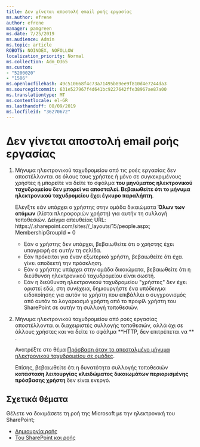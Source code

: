 ```yaml
---
title: Δεν γίνεται αποστολή email ροής εργασίας
ms.author: efrene
author: efrene
manager: pamgreen
ms.date: 7/25/2019
ms.audience: Admin
ms.topic: article
ROBOTS: NOINDEX, NOFOLLOW
localization_priority: Normal
ms.collection: Adm_O365
ms.custom:
- "5200020"
- "1586"
ms.openlocfilehash: 49c510668f4c73a71495b89ee9f810d4e7244da3
ms.sourcegitcommit: 631e527967f4d641bc9227642ffe38967ae87a00
ms.translationtype: MT
ms.contentlocale: el-GR
ms.lasthandoff: 08/09/2019
ms.locfileid: "36270672"
---
```

# <a name="workflow-email-is-not-being-sent"></a>Δεν γίνεται αποστολή email ροής εργασίας

1. Μήνυμα ηλεκτρονικού ταχυδρομείου από τις ροές εργασίας δεν αποστέλλονται σε όλους τους χρήστες ή μόνο σε συγκεκριμένους χρήστες ή μπορείτε να δείτε το σφάλμα **του μηνύματος ηλεκτρονικού ταχυδρομείου δεν μπορεί να αποσταλεί. Βεβαιωθείτε ότι το μήνυμα ηλεκτρονικού ταχυδρομείου έχει έγκυρο παραλήπτη**.

    Ελέγξτε εάν υπάρχει ο χρήστης στην ομάδα δικαιώματα **Όλων των ατόμων** (λίστα πληροφοριών χρήστη) για αυτήν τη συλλογή τοποθεσιών.  Δείγμα απευθείας URL: https://<tenant>.sharepoint.com/sites/<sitename>/_layouts/15/people.aspx; MembershipGroupId = 0

    - Εάν ο χρήστης δεν υπάρχει, βεβαιωθείτε ότι ο χρήστης έχει υπογραφή σε αυτήν τη σελίδα. 
    - Εάν πρόκειται για έναν εξωτερικό χρήστη, βεβαιωθείτε ότι έχει γίνει αποδεκτή την πρόσκληση.
    - Εάν ο χρήστης υπάρχει στην ομάδα δικαιώματα, βεβαιωθείτε ότι η διεύθυνση ηλεκτρονικού ταχυδρομείου είναι σωστή.
    - Εάν η διεύθυνση ηλεκτρονικού ταχυδρομείου "χρήστες" δεν έχει οριστεί εδώ, στη συνέχεια, δημιουργήστε ένα υπόδειγμα ειδοποίησης για αυτόν το χρήστη που επιβάλλει ο συγχρονισμός από αυτόν το λογαριασμό χρήστη από το προφίλ χρήστη του SharePoint σε αυτήν τη συλλογή τοποθεσιών.
 
2. Μήνυμα ηλεκτρονικού ταχυδρομείου από ροές εργασίας αποστέλλονται οι διαχειριστές συλλογής τοποθεσιών, αλλά όχι σε άλλους χρήστες και να δείτε το σφάλμα **HTTP, δεν επιτρέπεται να <spam> <spam> ** <spam> <spam>.
 

    Ανατρέξτε στο θέμα [Πρόσβαση όταν το απεσταλμένο μήνυμα ηλεκτρονικού ταχυδρομείου σε ομάδες](https://docs.microsoft.com/sharepoint/support/server-admin/access-denied-when-send-an-email-to-groups).

    Επίσης, βεβαιωθείτε ότι η δυνατότητα συλλογής τοποθεσιών **κατάσταση λειτουργίας κλειδώματος δικαιωμάτων περιορισμένης πρόσβασης χρήστη** δεν είναι ενεργό.


## <a name="related-topics"></a>Σχετικά θέματα
Θέλετε να δοκιμάσετε τη ροή της Microsoft με την ηλεκτρονική του SharePoint;
- [Δημιουργία ροής](https://support.office.com/article/Create-a-flow-for-a-list-or-library-in-SharePoint-Online-or-OneDrive-for-Business-a9c3e03b-0654-46af-a254-20252e580d01) 
- [Του SharePoint και ροής](https://flow.microsoft.com/blog/sharepoint-and-flow/) 



